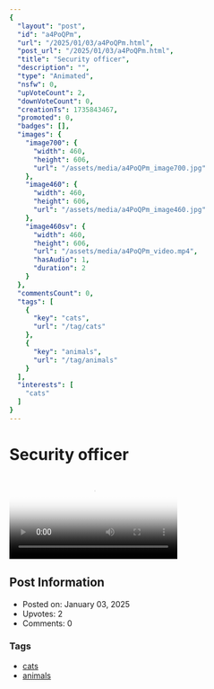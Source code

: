 ```yaml
---
{
  "layout": "post",
  "id": "a4PoQPm",
  "url": "/2025/01/03/a4PoQPm.html",
  "post_url": "/2025/01/03/a4PoQPm.html",
  "title": "Security officer",
  "description": "",
  "type": "Animated",
  "nsfw": 0,
  "upVoteCount": 2,
  "downVoteCount": 0,
  "creationTs": 1735843467,
  "promoted": 0,
  "badges": [],
  "images": {
    "image700": {
      "width": 460,
      "height": 606,
      "url": "/assets/media/a4PoQPm_image700.jpg"
    },
    "image460": {
      "width": 460,
      "height": 606,
      "url": "/assets/media/a4PoQPm_image460.jpg"
    },
    "image460sv": {
      "width": 460,
      "height": 606,
      "url": "/assets/media/a4PoQPm_video.mp4",
      "hasAudio": 1,
      "duration": 2
    }
  },
  "commentsCount": 0,
  "tags": [
    {
      "key": "cats",
      "url": "/tag/cats"
    },
    {
      "key": "animals",
      "url": "/tag/animals"
    }
  ],
  "interests": [
    "cats"
  ]
}
---
```


# Security officer

<video controls playsinline loop poster="/assets/media/a4PoQPm_image460.jpg">
  <source src="/assets/media/a4PoQPm_video.mp4" type="video/mp4">
  Your browser does not support the video tag.
</video>

## Post Information

- Posted on: January 03, 2025
- Upvotes: 2
- Comments: 0

### Tags

- [cats](/tag/cats)
- [animals](/tag/animals)
